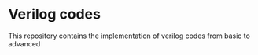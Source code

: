 # Verilog codes
This repository contains the implementation of verilog codes from basic to advanced
